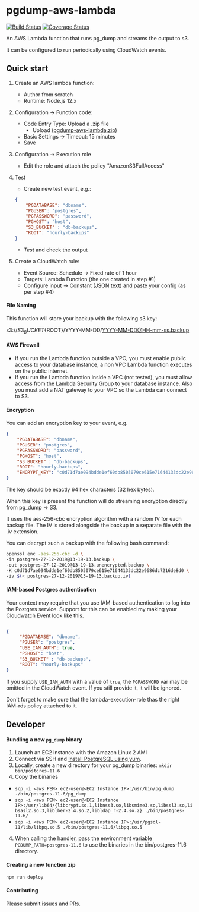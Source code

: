 # pgdump-aws-lambda

[![Build Status](https://travis-ci.org/jameshy/pgdump-aws-lambda.svg?branch=master)](https://travis-ci.org/jameshy/pgdump-aws-lambda)
[![Coverage Status](https://coveralls.io/repos/github/jameshy/pgdump-aws-lambda/badge.svg?branch=master)](https://coveralls.io/github/jameshy/pgdump-aws-lambda?branch=master)

An AWS Lambda function that runs pg_dump and streams the output to s3.

It can be configured to run periodically using CloudWatch events.

## Quick start

1. Create an AWS lambda function:
    - Author from scratch
    - Runtime: Node.js 12.x
2. Configuration -> Function code:
    - Code Entry Type: Upload a .zip file
        - Upload ([pgdump-aws-lambda.zip](https://github.com/jameshy/pgdump-aws-lambda/releases/latest))
    - Basic Settings -> Timeout: 15 minutes
    - Save
3. Configuration -> Execution role
    - Edit the role and attach the policy "AmazonS3FullAccess"
4. Test
    - Create new test event, e.g.:
    ```json
    {
        "PGDATABASE": "dbname",
        "PGUSER": "postgres",
        "PGPASSWORD": "password",
        "PGHOST": "host",
        "S3_BUCKET" : "db-backups",
        "ROOT": "hourly-backups"
    }
    ```
    - *Test* and check the output

5. Create a CloudWatch rule:
    - Event Source: Schedule -> Fixed rate of 1 hour
    - Targets: Lambda Function (the one created in step #1)
    - Configure input -> Constant (JSON text) and paste your config (as per step #4)


#### File Naming

This function will store your backup with the following s3 key:

s3://${S3_BUCKET}${ROOT}/YYYY-MM-DD/YYYY-MM-DD@HH-mm-ss.backup

#### AWS Firewall

- If you run the Lambda function outside a VPC, you must enable public access to your database instance, a non VPC Lambda function executes on the public internet.
- If you run the Lambda function inside a VPC (not tested), you must allow access from the Lambda Security Group to your database instance. Also you must add a NAT gateway to your VPC so the Lambda can connect to S3.

#### Encryption

You can add an encryption key to your event, e.g.

```json
{
    "PGDATABASE": "dbname",
    "PGUSER": "postgres",
    "PGPASSWORD": "password",
    "PGHOST": "host",
    "S3_BUCKET" : "db-backups",
    "ROOT": "hourly-backups",
    "ENCRYPT_KEY": "c0d71d7ae094bdde1ef60db8503079ce615e71644133dc22e9686dc7216de8d0"
}
```

The key should be exactly 64 hex characters (32 hex bytes).

When this key is present the function will do streaming encryption directly from pg_dump -> S3.

It uses the aes-256-cbc encryption algorithm with a random IV for each backup file.
The IV is stored alongside the backup in a separate file with the .iv extension.

You can decrypt such a backup with the following bash command:

```bash
openssl enc -aes-256-cbc -d \
-in postgres-27-12-2019@13-19-13.backup \
-out postgres-27-12-2019@13-19-13.unencrypted.backup \
-K c0d71d7ae094bdde1ef60db8503079ce615e71644133dc22e9686dc7216de8d0 \
-iv $(< postgres-27-12-2019@13-19-13.backup.iv)
```

#### IAM-based Postgres authentication

Your context may require that you use IAM-based authentication to log into the Postgres service.
Support for this can be enabled my making your Cloudwatch Event look like this.

```json

{
     "PGDATABASE": "dbname",
     "PGUSER": "postgres",
     "USE_IAM_AUTH": true,
     "PGHOST": "host",
     "S3_BUCKET" : "db-backups",
     "ROOT": "hourly-backups"
}
```

If you supply `USE_IAM_AUTH` with a value of `true`, the `PGPASSWORD` var may be omitted in the CloudWatch event.
If you still provide it, it will be ignored.

Don't forget to make sure that the lambda-execution-role thas the right IAM-rds policy attached to it.

## Developer

#### Bundling a new `pg_dump` binary
1. Launch an EC2 instance with the Amazon Linux 2 AMI
2. Connect via SSH and [Install PostgreSQL using yum](https://stackoverflow.com/questions/55798856/deploy-postgres11-to-elastic-beanstalk-requires-etc-redhat-release).
3. Locally, create a new directory for your pg_dump binaries: `mkdir bin/postgres-11.6`
3. Copy the binaries
 - `scp -i <aws PEM> ec2-user@<EC2 Instance IP>:/usr/bin/pg_dump ./bin/postgres-11.6/pg_dump`
 - `scp -i <aws PEM> ec2-user@<EC2 Instance IP>:/usr/lib64/{libcrypt.so.1,libnss3.so,libsmime3.so,libssl3.so,libsasl2.so.3,liblber-2.4.so.2,libldap_r-2.4.so.2} ./bin/postgres-11.6/`
 - `scp -i <aws PEM> ec2-user@<EC2 Instance IP>:/usr/pgsql-11/lib/libpq.so.5 ./bin/postgres-11.6/libpq.so.5`
4. When calling the handler, pass the environment variable `PGDUMP_PATH=postgres-11.6` to use the binaries in the bin/postgres-11.6 directory.

#### Creating a new function zip

`npm run deploy`

#### Contributing

Please submit issues and PRs.
